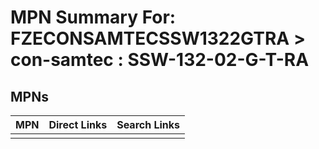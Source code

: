 



# MPN Summary For: FZECONSAMTECSSW1322GTRA > con-samtec : SSW-132-02-G-T-RA

## MPNs
  

|MPN|Direct Links|Search Links|
| :--- | :--- | :--- |
||||
